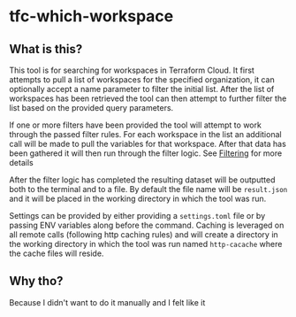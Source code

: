 # tfc-which-workspace

## What is this?

This tool is for searching for workspaces in Terraform Cloud. It first attempts to pull a list of workspaces for the specified organization, it can optionally accept a name parameter to filter the initial list. After the list of workspaces has been retrieved the tool can then attempt to further filter the list based on the provided query parameters.

If one or more filters have been provided the tool will attempt to work through the passed filter rules. For each workspace in the list an additional call will be made to pull the variables for that workspace. After that data has been gathered it will then run through the filter logic. See [Filtering](../FILTERING.md) for more details

After the filter logic has completed the resulting dataset will be outputted both to the terminal and to a file. By default the file name will be `result.json` and it will be placed in the working directory in which the tool was run.

Settings can be provided by either providing a `settings.toml` file or by passing ENV variables along before the command. Caching is leveraged on all remote calls (following http caching rules) and will create a directory in the working directory in which the tool was run named `http-cacache` where the cache files will reside.

## Why tho?

Because I didn't want to do it manually and I felt like it
